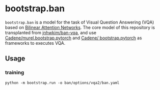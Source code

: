# bootstrap.ban

`bootstrap.ban` is a model for the task of Visual Question Answering (VQA) based on [Bilinear Attention Networks](https://arxiv.org/abs/1805.07932). 
The core model of this repository is transplanted from [jnhwkim/ban-vqa](https://github.com/jnhwkim/ban-vqa), 
and use [Cadene/murel.bootstrap.pytorch](https://github.com/Cadene/murel.bootstrap.pytorch) and [Cadene/
bootstrap.pytorch](https://github.com/Cadene/bootstrap.pytorch) as frameworks to executes VQA.

## Usage
### training 
```
python -m bootstrap.run -o ban/options/vqa2/ban.yaml
```
